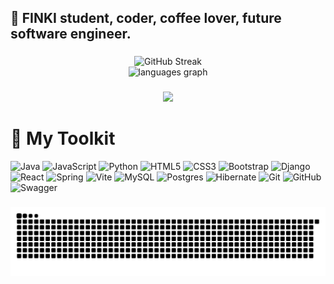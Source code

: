 <h2 align="left">🧠  FINKI student, coder, coffee lover, future software engineer.</h2>

###

<div align="center">
    <img src="https://nirzak-streak-stats.vercel.app/?user=AmirOsman03&theme=onedark&hide_border=false" alt="GitHub Streak" />
</div>

<div align="center">
  <img src="https://github-readme-stats.vercel.app/api/top-langs?username=AmirOsman03&locale=en&hide_title=false&layout=compact&card_width=320&langs_count=5&theme=dracula&hide_border=false" height="150" alt="languages graph"  />
</div>

###

<div align="center">
  <img height="250" src="https://i.pinimg.com/originals/95/58/01/9558014814b58d573db6977743cc1c61.gif"  />
</div>

###

# 🧰 My Toolkit
![Java](https://img.shields.io/badge/java-%23ED8B00.svg?style=for-the-badge&logo=openjdk&logoColor=white) 
![JavaScript](https://img.shields.io/badge/javascript-%23323330.svg?style=for-the-badge&logo=javascript&logoColor=%23F7DF1E) ![Python](https://img.shields.io/badge/python-3670A0?style=for-the-badge&logo=python&logoColor=ffdd54) 
![HTML5](https://img.shields.io/badge/html5-%23E34F26.svg?style=for-the-badge&logo=html5&logoColor=white) 
![CSS3](https://img.shields.io/badge/css3-%231572B6.svg?style=for-the-badge&logo=css3&logoColor=white) 
![Bootstrap](https://img.shields.io/badge/bootstrap-%238511FA.svg?style=for-the-badge&logo=bootstrap&logoColor=white) 
![Django](https://img.shields.io/badge/django-%23092E20.svg?style=for-the-badge&logo=django&logoColor=white) 
![React](https://img.shields.io/badge/react-%2320232a.svg?style=for-the-badge&logo=react&logoColor=%2361DAFB) 
![Spring](https://img.shields.io/badge/spring-%236DB33F.svg?style=for-the-badge&logo=spring&logoColor=white) 
![Vite](https://img.shields.io/badge/vite-%23646CFF.svg?style=for-the-badge&logo=vite&logoColor=white) 
![MySQL](https://img.shields.io/badge/mysql-4479A1.svg?style=for-the-badge&logo=mysql&logoColor=white) 
![Postgres](https://img.shields.io/badge/postgres-%23316192.svg?style=for-the-badge&logo=postgresql&logoColor=white) 
![Hibernate](https://img.shields.io/badge/Hibernate-59666C?style=for-the-badge&logo=Hibernate&logoColor=white) 
![Git](https://img.shields.io/badge/git-%23F05033.svg?style=for-the-badge&logo=git&logoColor=white) 
![GitHub](https://img.shields.io/badge/github-%23121011.svg?style=for-the-badge&logo=github&logoColor=white) 
![Swagger](https://img.shields.io/badge/-Swagger-%23Clojure?style=for-the-badge&logo=swagger&logoColor=white)

###

<picture>
  <source media="(prefers-color-scheme: dark)" srcset="https://raw.githubusercontent.com/AmirOsman03/AmirOsman03/output/github-snake-dark.svg" />
  <source media="(prefers-color-scheme: light)" srcset="https://raw.githubusercontent.com/AmirOsman03/AmirOsman03/output/github-snake.svg" />
  <img alt="github-snake" src="https://raw.githubusercontent.com/AmirOsman03/AmirOsman03/output/github-snake.svg" />
</picture>

###
